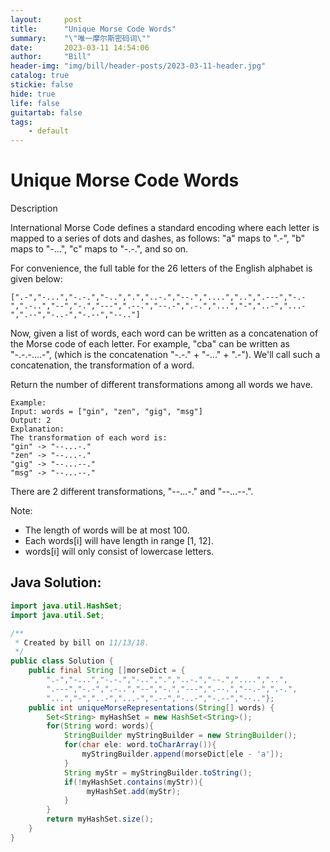 ```yaml
---
layout:     post
title:      "Unique Morse Code Words"
summary:    "\"唯一摩尔斯密码词\""
date:       2023-03-11 14:54:06
author:     "Bill"
header-img: "img/bill/header-posts/2023-03-11-header.jpg"
catalog: true
stickie: false
hide: true
life: false
guitartab: false
tags:
    - default
---
```



# Unique Morse Code Words

Description

International Morse Code defines a standard encoding where each letter is mapped to a series of dots and dashes, as follows: "a" maps to ".-", "b" maps to "-...", "c" maps to "-.-.", and so on.

For convenience, the full table for the 26 letters of the English alphabet is given below:

```
[".-","-...","-.-.","-..",".","..-.","--.","....","..",".---","-.-",".-..","--","-.","---",".--.","--.-",".-.","...","-","..-","...-",".--","-..-","-.--","--.."]
```


Now, given a list of words, each word can be written as a concatenation of the Morse code of each letter. For example, "cba" can be written as "-.-.-....-", (which is the concatenation "-.-." + "-..." + ".-"). We'll call such a concatenation, the transformation of a word.

Return the number of different transformations among all words we have.

```
Example:
Input: words = ["gin", "zen", "gig", "msg"]
Output: 2
Explanation:
The transformation of each word is:
"gin" -> "--...-."
"zen" -> "--...-."
"gig" -> "--...--."
"msg" -> "--...--."
```

There are 2 different transformations, "--...-." and "--...--.".

Note:

- The length of words will be at most 100.
- Each words[i] will have length in range [1, 12].
- words[i] will only consist of lowercase letters.

## Java Solution:

```java
import java.util.HashSet;
import java.util.Set;

/**
 * Created by bill on 11/13/18.
 */
public class Solution {
    public final String []morseDict = {
	    ".-","-...","-.-.","-..",".","..-.","--.","....","..",
	    ".---","-.-",".-..","--","-.","---",".--.","--.-",".-.",
	    "...","-","..-","...-",".--","-..-","-.--","--.."};
    public int uniqueMorseRepresentations(String[] words) {
        Set<String> myHashSet = new HashSet<String>();
        for(String word: words){
            StringBuilder myStringBuilder = new StringBuilder();
            for(char ele: word.toCharArray()){
                myStringBuilder.append(morseDict[ele - 'a']);
            }
            String myStr = myStringBuilder.toString();
            if(!myHashSet.contains(myStr)){
                 myHashSet.add(myStr);
            }
        }
        return myHashSet.size();
    }
}
```

